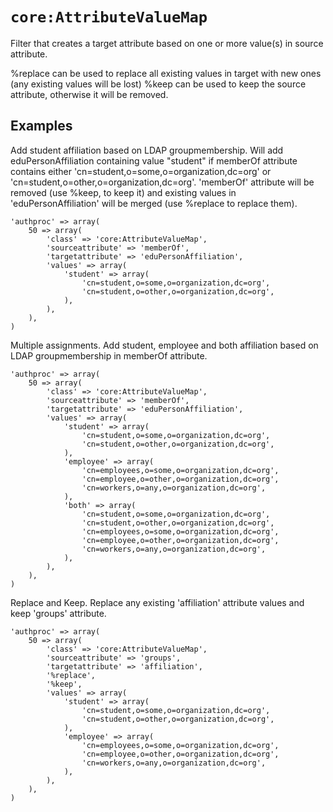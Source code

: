 `core:AttributeValueMap`
===================

Filter that creates a target attribute based on one or more value(s) in source attribute.

%replace can be used to replace all existing values in target with new ones (any existing values will be lost)
%keep can be used to keep the source attribute, otherwise it will be removed.

Examples
--------

Add student affiliation based on LDAP groupmembership.
Will add eduPersonAffiliation containing value "student" if memberOf attribute contains
either 'cn=student,o=some,o=organization,dc=org' or 'cn=student,o=other,o=organization,dc=org'.
'memberOf' attribute will be removed (use %keep, to keep it) and existing values in
'eduPersonAffiliation' will be merged (use %replace to replace them).

    'authproc' => array(
        50 => array(
            'class' => 'core:AttributeValueMap',
            'sourceattribute' => 'memberOf',
            'targetattribute' => 'eduPersonAffiliation',
            'values' => array(
                'student' => array(
                    'cn=student,o=some,o=organization,dc=org',
                    'cn=student,o=other,o=organization,dc=org',
                ),
            ),
        ),
    )

Multiple assignments.
Add student, employee and both affiliation based on LDAP groupmembership in memberOf attribute.

    'authproc' => array(
        50 => array(
            'class' => 'core:AttributeValueMap',
            'sourceattribute' => 'memberOf',
            'targetattribute' => 'eduPersonAffiliation',
            'values' => array(
                'student' => array(
                    'cn=student,o=some,o=organization,dc=org',
                    'cn=student,o=other,o=organization,dc=org',
                ),
                'employee' => array(
                    'cn=employees,o=some,o=organization,dc=org',
                    'cn=employee,o=other,o=organization,dc=org',
                    'cn=workers,o=any,o=organization,dc=org',
                ),
                'both' => array(
                    'cn=student,o=some,o=organization,dc=org',
                    'cn=student,o=other,o=organization,dc=org',
                    'cn=employees,o=some,o=organization,dc=org',
                    'cn=employee,o=other,o=organization,dc=org',
                    'cn=workers,o=any,o=organization,dc=org',
                ),
            ),
        ),
    )

Replace and Keep.
Replace any existing 'affiliation' attribute values and keep 'groups' attribute.
    
    'authproc' => array(
        50 => array(
            'class' => 'core:AttributeValueMap',
            'sourceattribute' => 'groups',
            'targetattribute' => 'affiliation',
            '%replace',
            '%keep',
            'values' => array(
                'student' => array(
                    'cn=student,o=some,o=organization,dc=org',
                    'cn=student,o=other,o=organization,dc=org',
                ),
                'employee' => array(
                    'cn=employees,o=some,o=organization,dc=org',
                    'cn=employee,o=other,o=organization,dc=org',
                    'cn=workers,o=any,o=organization,dc=org',
                ),
            ),
        ),
    )
